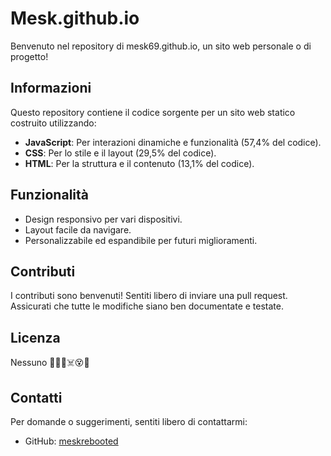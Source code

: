 # Mesk.github.io

Benvenuto nel repository di mesk69.github.io, un sito web personale o di progetto!

## Informazioni

Questo repository contiene il codice sorgente per un sito web statico costruito utilizzando:
- **JavaScript**: Per interazioni dinamiche e funzionalità (57,4% del codice).
- **CSS**: Per lo stile e il layout (29,5% del codice).
- **HTML**: Per la struttura e il contenuto (13,1% del codice).

## Funzionalità

- Design responsivo per vari dispositivi.
- Layout facile da navigare.
- Personalizzabile ed espandibile per futuri miglioramenti.

## Contributi

I contributi sono benvenuti! Sentiti libero di inviare una pull request. Assicurati che tutte le modifiche siano ben documentate e testate.

## Licenza

Nessuno 😶‍🌫️💀☠️😵🐒

## Contatti

Per domande o suggerimenti, sentiti libero di contattarmi:
- GitHub: [meskrebooted](https://github.com/meskrebooted)
